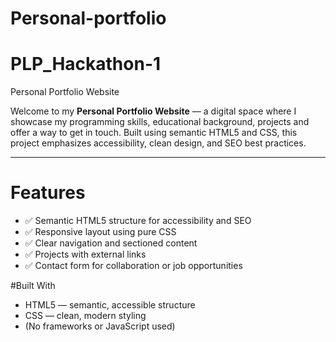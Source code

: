 # Personal-portfolio
# PLP_Hackathon-1
Personal Portfolio Website

Welcome to my **Personal Portfolio Website** — a digital space where I showcase my programming skills, educational background, projects and offer a way to get in touch. Built using semantic HTML5 and CSS, this project emphasizes accessibility, clean design, and SEO best practices.

---

# Features

- ✅ Semantic HTML5 structure for accessibility and SEO
- ✅ Responsive layout using pure CSS
- ✅ Clear navigation and sectioned content
- ✅ Projects with external links
- ✅ Contact form for collaboration or job opportunities

#Built With

- HTML5 — semantic, accessible structure
- CSS — clean, modern styling
- (No frameworks or JavaScript used)
